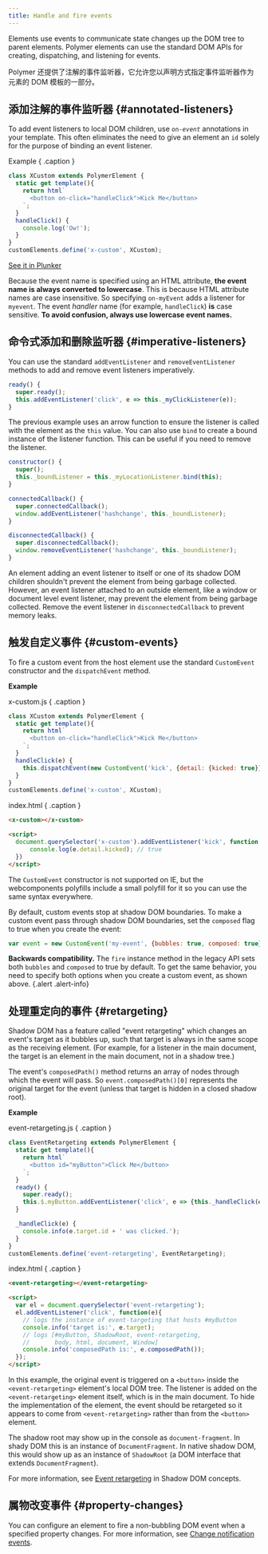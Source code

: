 ```yaml
---
title: Handle and fire events
---
```


<!-- toc -->

Elements use events to communicate state changes up the DOM tree to parent elements.
Polymer elements can use the standard DOM APIs for creating, dispatching, and listening for events.

Polymer 还提供了注解的事件监听器，它允许您以声明方式指定事件监听器作为元素的 DOM 模板的一部分。

## 添加注解的事件监听器 {#annotated-listeners}

To add event listeners to local DOM children, use
<code>on-<var>event</var></code> annotations in your template. This often
eliminates the need to give an element an `id` solely for the purpose of
binding an event listener.

Example { .caption }

```js
class XCustom extends PolymerElement {
  static get template(){
    return html`
      <button on-click="handleClick">Kick Me</button>
    `;
  }
  handleClick() {
    console.log('Ow!');
  }
}
customElements.define('x-custom', XCustom);
```

[See it in Plunker](https://plnkr.co/edit/svSg6o?p=preview)

Because the event name is specified using an HTML attribute, **the event name is always
converted to lowercase**. This is because HTML attribute names are case
insensitive. So specifying `on-myEvent` adds a listener for `myevent`. The event _handler_
name (for example, `handleClick`) **is** case sensitive. **To avoid confusion, always use
lowercase event names.**

## 命令式添加和删除监听器 {#imperative-listeners}

You can use the standard `addEventListener` and `removeEventListener`
methods to add and remove event listeners imperatively.

```js
ready() {
  super.ready();
  this.addEventListener('click', e => this._myClickListener(e));
}
```

The previous example uses an arrow function to ensure the listener is called with the element as the
`this` value. You can also use `bind` to create a bound instance of the listener function. This can
be useful if you need to remove the listener.

```js
constructor() {
  super();
  this._boundListener = this._myLocationListener.bind(this);
}

connectedCallback() {
  super.connectedCallback();
  window.addEventListener('hashchange', this._boundListener);
}

disconnectedCallback() {
  super.disconnectedCallback();
  window.removeEventListener('hashchange', this._boundListener);
}
```

An element adding an event listener to itself or one of its shadow DOM children shouldn't prevent
the element from being garbage collected. However, an event listener attached to an outside element,
like a window or document level event listener, may prevent the element from being garbage
collected. Remove the event listener in `disconnectedCallback` to prevent memory leaks.


## 触发自定义事件 {#custom-events}

To fire a custom event from the host element use the standard `CustomEvent` constructor and
the `dispatchEvent` method.

**Example**

x-custom.js { .caption }

```js
class XCustom extends PolymerElement {
  static get template(){
    return html`
      <button on-click="handleClick">Kick Me</button>
    `;
  }
  handleClick(e) {
    this.dispatchEvent(new CustomEvent('kick', {detail: {kicked: true}}));
  }
}
customElements.define('x-custom', XCustom);
```

index.html { .caption }

```html
<x-custom></x-custom>

<script>
  document.querySelector('x-custom').addEventListener('kick', function (e) {
      console.log(e.detail.kicked); // true
  })
</script>
```

The `CustomEvent` constructor is not supported on IE, but the webcomponents polyfills include a
small polyfill for it so you can use the same syntax everywhere.

By default, custom events stop at shadow DOM boundaries. To make a custom event pass through
shadow DOM boundaries, set the `composed` flag to true when you create the event:

```js
var event = new CustomEvent('my-event', {bubbles: true, composed: true});
```

**Backwards compatibility.** The `fire` instance method in the legacy API sets both `bubbles` and `composed` to true by default.
To get the same behavior, you need to specify both options when you create a custom event, as shown
above.
{.alert .alert-info}

## 处理重定向的事件 {#retargeting}

Shadow DOM has a feature called "event retargeting" which changes an event's
target as it bubbles up, such that target is always in the same scope as the
receiving element. (For example, for a listener in the main document, the
target is an element in the main document, not in a shadow tree.)

The event's `composedPath()` method returns an array of nodes through which the event will pass.
So `event.composedPath()[0]` represents the original target for the event (unless that target is
hidden in a closed shadow root).

**Example**

event-retargeting.js { .caption }

```js
class EventRetargeting extends PolymerElement {
  static get template(){
    return html`
      <button id="myButton">Click Me</button>
    `;
  }
  ready() {
    super.ready();
    this.$.myButton.addEventListener('click', e => {this._handleClick(e)});
  }

  _handleClick(e) {
    console.info(e.target.id + ' was clicked.');
  }
}
customElements.define('event-retargeting', EventRetargeting);
```

index.html { .caption }

```html
<event-retargeting></event-retargeting>

<script>
  var el = document.querySelector('event-retargeting');
  el.addEventListener('click', function(e){
    // logs the instance of event-targeting that hosts #myButton
    console.info('target is:', e.target);
    // logs [#myButton, ShadowRoot, event-retargeting,
    //       body, html, document, Window]
    console.info('composedPath is:', e.composedPath());
  });
</script>
```

In this example, the original event is triggered on a `<button>` inside the `<event-retargeting>`
element's local DOM tree. The listener is added on the `<event-retargeting>` element itself, which
is in the main document. To hide the implementation of the element, the event should be retargeted
so it appears to come from `<event-retargeting>` rather than from the `<button>` element.

The shadow root may show up in the console as `document-fragment`. In shady DOM this is an instance
of `DocumentFragment`. In native shadow DOM, this would show up as an instance of `ShadowRoot`
(a DOM interface that extends `DocumentFragment`).

For more information, see [Event retargeting](shadow-dom#event-retargeting) in Shadow DOM concepts.

## 属物改变事件 {#property-changes}

You can configure an element to fire a non-bubbling DOM event when a specified
property changes. For more information, see [Change notification events](data-system#change-events).

